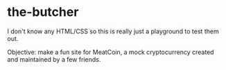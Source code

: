 # the-butcher
I don't know any HTML/CSS so this is really just a playground to test them out.

Objective: make a fun site for MeatCoin, a mock cryptocurrency created and maintained by a few friends.
